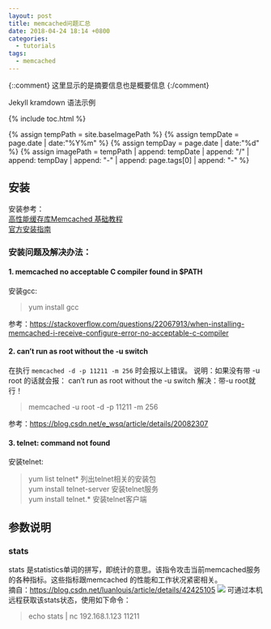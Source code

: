 ```yaml
---
layout: post
title: memcached问题汇总
date: 2018-04-24 18:14 +0800
categories:
  - tutorials
tags:
  - memcached
---
```


{::comment}
这里显示的是摘要信息也是概要信息
{:/comment}

Jekyll kramdown 语法示例

<!-- more -->

{% include toc.html %}

<!-- 设置图片公共地址 -->
{% assign tempPath = site.baseImagePath %}
{% assign tempDate = page.date | date:"%Y%m" %}
{% assign tempDay = page.date | date:"%d" %}
{% assign imagePath = tempPath | append: tempDate | append: "/" | append: tempDay | append: "-" | append: page.tags[0] | append: "-" %}

## 安装
安装参考：  
[高性能缓存库Memcached 基础教程](https://blog.csdn.net/luanlouis/article/details/42425105)  
[官方安装指南](https://github.com/memcached/memcached/wiki/Install)  

### 安装问题及解决办法：
#### 1. memcached no acceptable C compiler found in $PATH
安装gcc:

> yum install gcc

参考：https://stackoverflow.com/questions/22067913/when-installing-memcached-i-receive-configure-error-no-acceptable-c-compiler

#### 2. can’t run as root without the -u switch
在执行 `memcached -d -p 11211 -m 256` 时会报以上错误。
说明：如果没有带 -u root 的话就会报：
can’t run as root without the -u switch
解决：带-u root就行！

> memcached -u root -d -p 11211 -m 256

参考：https://blog.csdn.net/e_wsq/article/details/20082307  

#### 3. telnet: command not found  
安装telnet:
>  yum list telnet*              列出telnet相关的安装包  
>  yum install telnet-server           安装telnet服务  
>  yum install telnet.*            安装telnet客户端  

## 参数说明
### stats
stats 是statistics单词的拼写，即统计的意思。该指令攻击当前memcached服务的各种指标。这些指标跟memcached 的性能和工作状况紧密相关。  
摘自：https://blog.csdn.net/luanlouis/article/details/42425105
![]({{imagePath}}01.png)
可通过本机远程获取该stats状态，使用如下命令：  
> echo stats \| nc 192.168.1.123 11211

